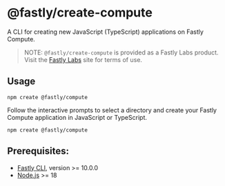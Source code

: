 # @fastly/create-compute

A CLI for creating new JavaScript (TypeScript) applications on Fastly Compute.

> NOTE: `@fastly/create-compute` is provided as a Fastly Labs product. Visit the [Fastly Labs](https://www.fastlylabs.com/) site for terms of use.

## Usage

```shell
npm create @fastly/compute
```

Follow the interactive prompts to select a directory and create your Fastly Compute application in JavaScript or TypeScript.

```shell
npm create @fastly/compute
```

## Prerequisites:

* [Fastly CLI](https://developer.fastly.com/learning/tools/cli/), version >= 10.0.0
* [Node.js](https://nodejs.org/) >= 18

